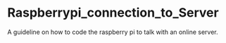 # Raspberrypi_connection_to_Server
A guideline on how to code the raspberry pi to talk with an online server.
